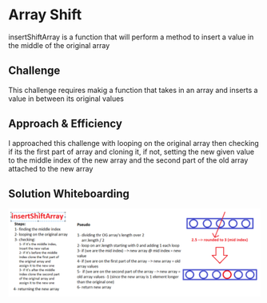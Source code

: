 # Array Shift

insertShiftArray is a function that will perform a method to insert a value in the middle of the original array  

## Challenge

This challenge requires makig a function that takes in an array and inserts a value in between its original values

## Approach & Efficiency

I approached this challenge with looping on the original array then checking if its the first part of array and cloning it, if not, setting the new given value to the middle index of the new array and the second part of the old array attached to the new array

## Solution Whiteboarding
![whiteboarding](cc02whiteboarding.PNG)